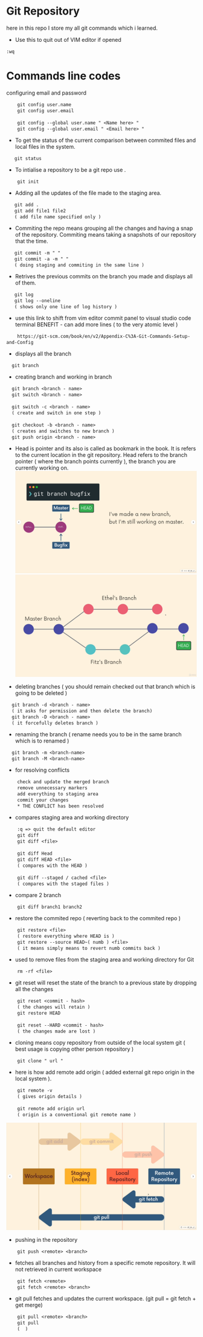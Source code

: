 
# Git Repository
here in this repo I store my all git commands which i learned.




- Use this to quit out of VIM editor if opened 
```bash
:wq
```

# Commands line codes

configuring email and password
```
    git config user.name
    git config user.email

    git config --global user.name " <Name here> "
    git config --global user.email " <Email here> "
```


- To get the status of the current comparison between commited files and local files in the system.
 ```
    git status  
```

- To intialise a repository to be a git repo use .
```
    git init
```

- Adding all the updates of the file made to the staging area.
 ```
    git add .
    git add file1 file2 
    ( add file name specified only )
```

- Commiting the repo means grouping all the changes and having a snap of the repository. Commiting means taking a snapshots of our repository that the time.
 ```
    git commit -m " "
    git commit -a -m " "
    ( doing staging and commiting in the same line )
```

- Retrives the previous commits on the branch you made and displays all of them.
 ```
    git log 
    git log --oneline
    ( shows only one line of log history )
```

- use this link to shift from vim editor commit panel to visual studio code terminal 
BENEFIT - can add more lines ( to the very atomic level )
```
    https://git-scm.com/book/en/v2/Appendix-C%3A-Git-Commands-Setup-and-Config 
```

- displays all the branch
```
  git branch 
```

- creating branch and working in branch
```
  git branch <branch - name>
  git switch <branch - name>
  
  git switch -c <branch - name> 
  ( create and switch in one step )

  git checkout -b <branch - name>
  ( creates and switches to new branch )
  git push origin <branch - name>
```

- Head is pointer and its also is called as bookmark in the book. It is refers to the current location in the git repository. Head refers to the branch pointer ( where the branch points currently ), the branch you are currently working on.
![1](./images/branch_pointer(head).png)
![2](./images/head_pointer.png)

- deleting branches ( you should remain checked out that branch which is going to be deleted )
```
  git branch -d <branch - name> 
  ( it asks for permission and then delete the branch)
  git branch -D <branch - name>
  ( it forcefully deletes branch )
```

- renaming the branch ( rename needs you to be in the same branch which is to renamed )
```
  git branch -m <branch-name>
  git branch -M <branch-name>
```

- for resolving conflicts
```
    check and update the merged branch
    remove unnecessary markers
    add everything to staging area 
    commit your changes
    * THE CONFLICT has been resolved
```

- compares staging area and working directory
```
    :q => quit the default editor 
    git diff
    git diff <file>

    git diff Head
    git diff HEAD <file>
    ( compares with the HEAD )

    git diff --staged / cached <file>
    ( compares with the staged files )
```

- compare 2 branch
```
    git diff branch1 branch2
```

- restore the commited repo ( reverting back to the commited repo )
```
    git restore <file>
    ( restore everything where HEAD is )
    git restore --source HEAD~( numb ) <file>
    ( it means simply means to revert numb commits back )
```

- used to remove files from the staging area and working directory for Git
```
    rm -rf <file>
```

- git reset will reset the state of the branch to a previous state by dropping all the changes 
```
    git reset <commit - hash> 
    ( the changes will retain )
    git restore HEAD

    git reset --HARD <commit - hash>
    ( the changes made are lost )
```

- cloning means copy repository from outside of the local system git 
( best usage is copying other person repository )
```
    git clone " url "
```

- here is how add remote add origin ( added external git repo origin in the local system ).
```
    git remote -v
    ( gives origin details )

    git remote add origin url 
    ( origin is a conventional git remote name )
```

![3](./images/direction_flow.png)

- pushing in the repository
```
    git push <remote> <branch>
```

- fetches all branches and history from a specific remote repository. It will not retrieved in current workspace
```
    git fetch <remote>
    git fetch <remote> <branch>
```

- git pull fetches and updates the current workspace.
(git pull = git fetch + get merge)
```
    git pull <remote> <branch>
    git pull
    (  )
```
